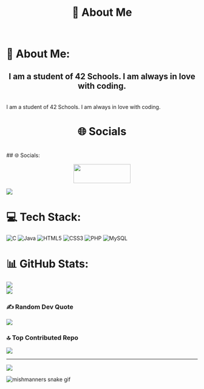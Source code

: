 <h1 align="center">💫 About Me</h1><br>

# 💫 About Me:
<h2 align="center">I am a student of 42 Schools. I am always in love with coding.</h2><br>
I am a student of 42 Schools. I am always in love with coding.

<h1 align="center">🌐 Socials</h1><br>
## 🌐 Socials:
<p align="center">
  <a href="[https://getbootstrap.com/](https://instagram.com/n4zerati)">
    <img src="https://img.shields.io/badge/Instagram-%23E4405F.svg?logo=Instagram&logoColor=white"  width="150" height="50">
  </a>
</p>
<div><a href="https://instagram.com/n4zerati">

<img   aling  src="https://img.shields.io/badge/Instagram-%23E4405F.svg?logo=Instagram&logoColor=white"></a></div>


# 💻 Tech Stack:
![C](https://img.shields.io/badge/c-%2300599C.svg?style=for-the-badge&logo=c&logoColor=white) ![Java](https://img.shields.io/badge/java-%23ED8B00.svg?style=for-the-badge&logo=openjdk&logoColor=white) ![HTML5](https://img.shields.io/badge/html5-%23E34F26.svg?style=for-the-badge&logo=html5&logoColor=white) ![CSS3](https://img.shields.io/badge/css3-%231572B6.svg?style=for-the-badge&logo=css3&logoColor=white) ![PHP](https://img.shields.io/badge/php-%23777BB4.svg?style=for-the-badge&logo=php&logoColor=white) ![MySQL](https://img.shields.io/badge/mysql-4479A1.svg?style=for-the-badge&logo=mysql&logoColor=white)
# 📊 GitHub Stats:
![](https://github-readme-stats.vercel.app/api?username=mehmetdonmezz&theme=dark&hide_border=false&include_all_commits=false&count_private=false)<br/>
![](https://nirzak-streak-stats.vercel.app/?user=mehmetdonmezz&theme=dark&hide_border=false)<br/>

### ✍️ Random Dev Quote
![](https://quotes-github-readme.vercel.app/api?type=horizontal&theme=gruvbox)

### 🔝 Top Contributed Repo
![](https://github-contributor-stats.vercel.app/api?username=mehmetdonmezz&limit=5&theme=dark&combine_all_yearly_contributions=true)

---
[![](https://visitcount.itsvg.in/api?id=mehmetdonmezz&icon=7&color=3)](https://visitcount.itsvg.in)

![mishmanners snake gif](https://raw.githubusercontent.com/Sutil/Sutil/2b2fad3bf54522bb30c8c170591fc68ff51b69e6/github-contribution-grid-snake2.svg)
